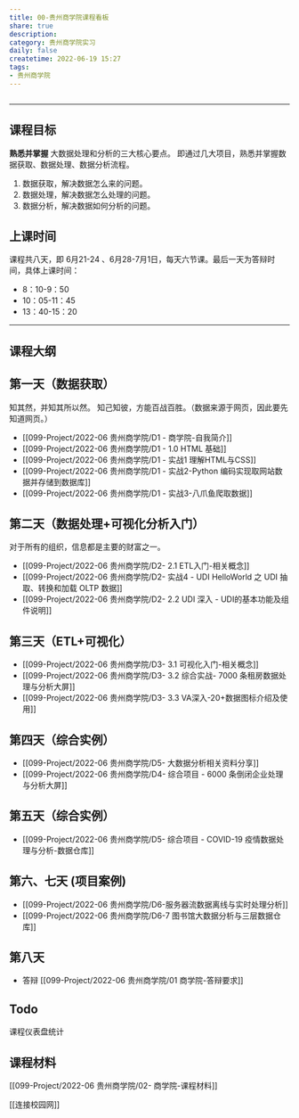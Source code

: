 ```yaml
---
title: 00-贵州商学院课程看板
share: true
description:  
category: 贵州商学院实习 
daily: false
createtime: 2022-06-19 15:27
tags:
- 贵州商学院
---
```



```toc
```

---
## 课程目标
**熟悉并掌握** 大数据处理和分析的三大核心要点。 即通过几大项目，熟悉并掌握数据获取、数据处理、数据分析流程。
1. 数据获取，解决数据怎么来的问题。
2. 数据处理，解决数据怎么处理的问题。
3. 数据分析，解决数据如何分析的问题。
 
## 上课时间
课程共八天，即 6月21-24 、6月28-7月1日，每天六节课。最后一天为答辩时间，具体上课时间：
- 8：10-9：50
- 10：05-11：45
- 13：40-15：20
---
## 课程大纲
## 第一天（数据获取）
知其然，并知其所以然。
知己知彼，方能百战百胜。（数据来源于网页，因此要先知道网页。）
- [[099-Project/2022-06 贵州商学院/D1 - 商学院-自我简介]]
- [[099-Project/2022-06 贵州商学院/D1 - 1.0 HTML 基础]]
- [[099-Project/2022-06 贵州商学院/D1 - 实战1 理解HTML与CSS]]
- [[099-Project/2022-06 贵州商学院/D1 - 实战2-Python 编码实现取网站数据并存储到数据库]]
- [[099-Project/2022-06 贵州商学院/D1 - 实战3-八爪鱼爬取数据]]

## 第二天（数据处理+可视化分析入门）
对于所有的组织，信息都是主要的财富之一。
- [[099-Project/2022-06 贵州商学院/D2- 2.1 ETL入门-相关概念]]
- [[099-Project/2022-06 贵州商学院/D2- 实战4 - UDI HelloWorld 之 UDI 抽取、转换和加载 OLTP 数据]]
- [[099-Project/2022-06 贵州商学院/D2- 2.2 UDI 深入 - UDI的基本功能及组件说明]]

## 第三天（ETL+可视化）
- [[099-Project/2022-06 贵州商学院/D3- 3.1 可视化入门-相关概念]]
- [[099-Project/2022-06 贵州商学院/D3- 3.2 综合实战- 7000 条租房数据处理与分析大屏]]
- [[099-Project/2022-06 贵州商学院/D3- 3.3 VA深入-20+数据图标介绍及使用]]

## 第四天（综合实例）
- [[099-Project/2022-06 贵州商学院/D5- 大数据分析相关资料分享]] 
- [[099-Project/2022-06 贵州商学院/D4- 综合项目 - 6000 条倒闭企业处理与分析大屏]]


## 第五天（综合实例）
- [[099-Project/2022-06 贵州商学院/D5- 综合项目 - COVID-19 疫情数据处理与分析-数据仓库]]

## 第六、七天 (项目案例)
- [[099-Project/2022-06 贵州商学院/D6-服务器流数据离线与实时处理分析]]
- [[099-Project/2022-06 贵州商学院/D6-7 图书馆大数据分析与三层数据仓库]]

## 第八天
- 答辩 [[099-Project/2022-06 贵州商学院/01 商学院-答辩要求]]

## Todo
课程仪表盘统计


## 课程材料
[[099-Project/2022-06 贵州商学院/02- 商学院-课程材料]]

 [[连接校园网]]